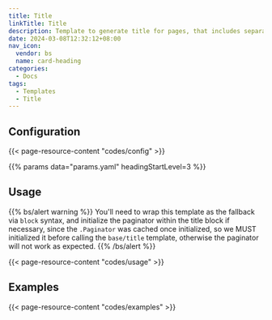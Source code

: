 ```yaml
---
title: Title
linkTitle: Title
description: Template to generate title for pages, that includes separator, paginator (i18n) and section's titles.
date: 2024-03-08T12:32:12+08:00
nav_icon:
  vendor: bs
  name: card-heading
categories:
  - Docs
tags:
  - Templates
  - Title
---
```


## Configuration

{{< page-resource-content "codes/config" >}}

{{% params data="params.yaml" headingStartLevel=3 %}}

## Usage

{{% bs/alert warning %}}
You'll need to wrap this template as the fallback via `block` syntax, and initialize the paginator within the title block if necessary, since the `.Paginator` was cached once initialized, so we MUST initialized it before calling the `base/title` template, otherwise the paginator will not work as expected.
{{% /bs/alert %}}

{{< page-resource-content "codes/usage" >}}

## Examples

{{< page-resource-content "codes/examples" >}}
